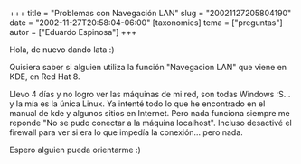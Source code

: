 +++
title = "Problemas con Navegación LAN"
slug = "20021127205804190"
date = "2002-11-27T20:58:04-06:00"
[taxonomies]
tema = ["preguntas"]
autor = ["Eduardo Espinosa"]
+++

Hola, de nuevo dando lata :)

Quisiera saber si alguien utiliza la función &quot;Navegacion LAN&quot;
que viene en KDE, en Red Hat 8.

Llevo 4 días y no logro ver las máquinas de mi red, son todas Windows
:S… y la mía es la única Linux. Ya intenté todo lo que he encontrado en
el manual de kde y algunos sitios en Internet. Pero nada funciona
siempre me reponde &quot;No se pudo conectar a la máquina
localhost&quot;. Incluso desactivé el firewall para ver si era lo que
impedía la conexión… pero nada.

Espero alguien pueda orientarme :)
